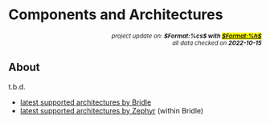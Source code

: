 # Components and Architectures

<div style="display:flex;justify-content:right;">
<small><em>project update on: <strong>$Format:%cs$ with <mark><a href="https://github.com/tiacsys/bridle-electronic/commits/$Format:%h$" title="$Format:%B$" target="_blank">$Format:%h$</a></mark></strong></em></small>
</div>
<div style="display:flex;justify-content:right;">
<small><em>all data checked on <strong>2022-10-15</strong></em></small>
</div>

## About

t.b.d.

* [latest supported architectures by Bridle][bridle-latest-arch]
* [latest supported architectures by Zephyr][zephyr-latest-arch] (within Bridle)

[bridle-latest-arch]: https://github.com/tiacsys/bridle/tree/main/arch
[zephyr-latest-arch]: https://github.com/tiacsys/zephyr/tree/main/arch
